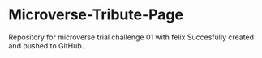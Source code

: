 # Microverse-Tribute-Page
Repository for microverse trial challenge 01 with felix
Succesfully created and pushed to GitHub..
